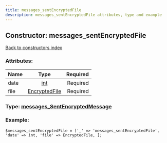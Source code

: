```yaml
---
title: messages_sentEncryptedFile
description: messages_sentEncryptedFile attributes, type and example
---
```

## Constructor: messages\_sentEncryptedFile  
[Back to constructors index](index.md)



### Attributes:

| Name     |    Type       | Required |
|----------|:-------------:|---------:|
|date|[int](../types/int.md) | Required|
|file|[EncryptedFile](../types/EncryptedFile.md) | Required|



### Type: [messages\_SentEncryptedMessage](../types/messages_SentEncryptedMessage.md)


### Example:

```
$messages_sentEncryptedFile = ['_' => 'messages_sentEncryptedFile', 'date' => int, 'file' => EncryptedFile, ];
```  

